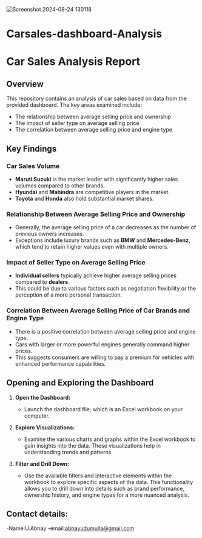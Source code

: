  ![Screenshot 2024-08-24 130118](https://github.com/user-attachments/assets/77f9cbf6-0282-4c8d-a04d-f397bd4ede38)
# Carsales-dashboard-Analysis
# Car Sales Analysis Report

## Overview

This repository contains an analysis of car sales based on data from the provided dashboard. The key areas examined include:

- The relationship between average selling price and ownership
- The impact of seller type on average selling price
- The correlation between average selling price and engine type

## Key Findings

### Car Sales Volume

- **Maruti Suzuki** is the market leader with significantly higher sales volumes compared to other brands.
- **Hyundai** and **Mahindra** are competitive players in the market.
- **Toyota** and **Honda** also hold substantial market shares.

### Relationship Between Average Selling Price and Ownership

- Generally, the average selling price of a car decreases as the number of previous owners increases.
- Exceptions include luxury brands such as **BMW** and **Mercedes-Benz**, which tend to retain higher values even with multiple owners.

### Impact of Seller Type on Average Selling Price

- **Individual sellers** typically achieve higher average selling prices compared to **dealers**.
- This could be due to various factors such as negotiation flexibility or the perception of a more personal transaction.

### Correlation Between Average Selling Price of Car Brands and Engine Type

- There is a positive correlation between average selling price and engine type.
- Cars with larger or more powerful engines generally command higher prices.
- This suggests consumers are willing to pay a premium for vehicles with enhanced performance capabilities.


## Opening and Exploring the Dashboard
1. **Open the Dashboard:**
   - Launch the dashboard file, which is an Excel workbook on your computer.

2. **Explore Visualizations:**
   - Examine the various charts and graphs within the Excel workbook to gain insights into the data. These visualizations help in understanding trends and patterns.

3. **Filter and Drill Down:**
   - Use the available filters and interactive elements within the workbook to explore specific aspects of the data. This functionality allows you to drill down into details such as brand performance, ownership history, and engine types for a more nuanced analysis.
## Contact details:
   -Name:U.Abhay
   -email:abhayudumulla@gmail.com
